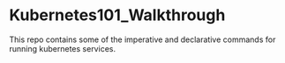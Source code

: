 # Kubernetes101_Walkthrough

This repo contains some of the imperative and declarative commands for running kubernetes services.

